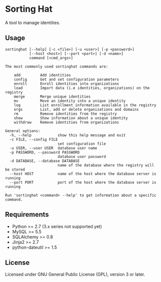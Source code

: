 Sorting Hat
===========

A tool to manage identities.

Usage
-----
```
sortinghat [--help] [-c <file>] [-u <user>] [-p <password>]
           [--host <host>] [--port <port>] [-d <name>]
           command [<cmd_args>]

The most commonly used sortinghat commands are:

    add         Add identities
    config      Get and set configuration parameters
    enroll      Enroll identities into organizations
    load        Import data (i.e identities, organizations) on the registry
    merge       Merge unique identities
    mv          Move an identity into a unique identity
    log         List enrollment information available in the registry
    orgs        List, add or delete organizations and domains
    rm          Remove identities from the registry
    show        Show information about a unique identity
    withdraw    Remove identities from organizations

General options:
  -h, --help            show this help message and exit
  -c FILE, --config FILE
                        set configuration file
  -u USER, --user USER  database user name
  -p PASSWORD, --password PASSWORD
                        database user password
  -d DATABASE, --database DATABASE
                        name of the database where the registry will be stored
  --host HOST           name of the host where the database server is running
  --port PORT           port of the host where the database server is running

Run 'sortinghat <command> --help' to get information about a specific command.
```

Requirements
------------

* Python >= 2.7 (3.x series not supported yet)
* MySQL >= 5.5
* SQLAlchemy >= 0.8
* Jinja2 >= 2.7
* python-dateutil >= 1.5

License
-------

Licensed under GNU General Public License (GPL), version 3 or later.
